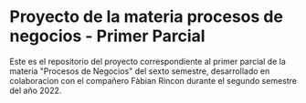 # Proyecto de la materia procesos de negocios - Primer Parcial
Este es el repositorio del proyecto correspondiente al primer parcial de la materia "Procesos de Negocios" del sexto semestre, desarrollado en colaboracion con el compañero Fàbian Rincon durante el segundo semestre del año 2022.


